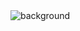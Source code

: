 <image src="https://www.google.com/search?q=portfolio+covers&tbm=isch&hl=en&chips=q:portfolio+covers,g_1:minimalist:llaN0XjY1tY%3D,g_1:simple&client=firefox-b-d&sa=X&ved=2ahUKEwjzx7e35vHwAhXw03MBHdOZCcoQ4lYoAHoECAEQGg&biw=1519&bih=722#imgrc=aMdCJ_TEXyiADM" alt=background>
